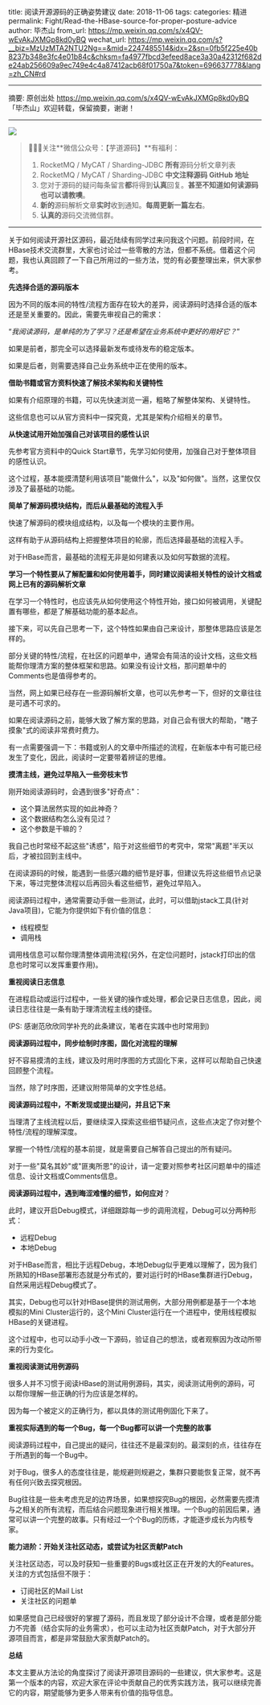title: 阅读开源源码的正确姿势建议
date: 2018-11-06
tags:
categories: 精进
permalink: Fight/Read-the-HBase-source-for-proper-posture-advice
author: 毕杰山
from_url: https://mp.weixin.qq.com/s/x4QV-wEvAkJXMGp8kd0yBQ
wechat_url: https://mp.weixin.qq.com/s?__biz=MzUzMTA2NTU2Ng==&mid=2247485514&idx=2&sn=0fb5f225e40b8237b348e3fc4e01b84c&chksm=fa4977fbcd3efeed8ace3a30a42312f682de24ab256609a9ec749e4c4a87412acb68f01750a7&token=696637778&lang=zh_CN#rd

-------

摘要: 原创出处 https://mp.weixin.qq.com/s/x4QV-wEvAkJXMGp8kd0yBQ 「毕杰山」欢迎转载，保留摘要，谢谢！


-------

![](http://www.iocoder.cn/images/common/wechat_mp_2017_07_31.jpg)

> 🙂🙂🙂关注**微信公众号：【芋道源码】**有福利：
> 1. RocketMQ / MyCAT / Sharding-JDBC **所有**源码分析文章列表
> 2. RocketMQ / MyCAT / Sharding-JDBC **中文注释源码 GitHub 地址**
> 3. 您对于源码的疑问每条留言**都**将得到**认真**回复。**甚至不知道如何读源码也可以请教噢**。
> 4. **新的**源码解析文章**实时**收到通知。**每周更新一篇左右**。
> 5. **认真的**源码交流微信群。

-------

关于如何阅读开源社区源码，最近陆续有同学过来问我这个问题。前段时间，在HBase技术交流群里，大家也讨论过一些零散的方法，但都不系统。借着这个问题，我也认真回顾了一下自己所用过的一些方法，觉的有必要整理出来，供大家参考。


**先选择合适的源码版本**


因为不同的版本间的特性/流程方面存在较大的差异，阅读源码时选择合适的版本还是至关重要的。因此，需要先审视自己的需求：

“*我阅读源码，是单纯的为了学习？还是希望在业务系统中更好的用好它？*”

如果是前者，那完全可以选择最新发布或待发布的稳定版本。

如果是后者，则需要选择自己业务系统中正在使用的版本。

**借助书籍或官方资料快速了解技术架构和关键特性**

如果有介绍原理的书籍，可以先快速浏览一遍，粗略了解整体架构、关键特性。

这些信息也可以从官方资料中一探究竟，尤其是架构介绍相关的章节。

**从快速试用开始加强自己对该项目的感性认识**

先参考官方资料中的Quick Start章节，先学习如何使用，加强自己对于整体项目的感性认识。

这个过程，基本能摸清楚利用该项目"能做什么"，以及"如何做"。当然，这里仅仅涉及了最基础的功能。

**简单了解源码模块结构，而后从最基础的流程入手**

快速了解源码的模块组成结构，以及每一个模块的主要作用。

这样有助于从源码结构上把握整体项目的轮廓，而后选择最基础的流程入手。

对于HBase而言，最基础的流程无非是如何建表以及如何写数据的流程。

**学习一个特性要从了解配置和如何使用着手，同时建议阅读相关特性的设计文档或网上已有的源码解析文章**

在学习一个特性时，也应该先从如何使用这个特性开始，接口如何被调用，关键配置有哪些，都是了解基础功能的基本起点。

接下来，可以先自己思考一下，这个特性如果由自己来设计，那整体思路应该是怎样的。

部分关键的特性/流程，在社区的问题单中，通常会有简洁的设计文档，这些文档能帮你理清方案的整体框架和思路。如果没有设计文档，那问题单中的Comments也是值得参考的。

当然，网上如果已经存在一些源码解析文章，也可以先参考一下，但好的文章往往是可遇不可求的。

如果在阅读源码之前，能够大致了解方案的思路，对自己会有很大的帮助，"瞎子摸象"式的阅读非常费时费力。

有一点需要强调一下：书籍或别人的文章中所描述的流程，在新版本中有可能已经发生了变化，因此，阅读时一定要带着辨证的思维。

**摸清主线，避免过早陷入一些旁枝末节**

刚开始阅读源码时，会遇到很多"好奇点"：



- 这个算法居然实现的如此神奇？
- 这个数据结构怎么没有见过？
- 这个参数是干嘛的？

我自己也时常经不起这些"诱惑"，陷于对这些细节的考究中，常常"离题"半天以后，才被拉回到主线中。

在阅读源码的时候，能遇到一些感兴趣的细节是好事，但建议先将这些细节点记录下来，等过完整体流程以后再回头看这些细节，避免过早陷入。

阅读源码过程中，通常需要动手做一些测试，此时，可以借助jstack工具(针对Java项目)，它能为你提供如下有价值的信息：



- 线程模型
- 调用栈



调用栈信息可以帮你理清整体调用流程(另外，在定位问题时，jstack打印出的信息也时常可以发挥重要作用)。



**重视阅读日志信息**

  在进程启动或运行过程中，一些关键的操作或处理，都会记录日志信息，因此，阅读日志往往是一条有助于理清流程主线的捷径。



(PS: 感谢范欣欣同学补充的此条建议，笔者在实践中也时常用到)



**阅读源码过程中，同步绘制时序图，固化对流程的理解**

好不容易摸清的主线，建议及时用时序图的方式固化下来，这样可以帮助自己快速回顾整个流程。

当然，除了时序图，还建议附带简单的文字性总结。

**阅读源码过程中，不断发现或提出疑问，并且记下来**

当理清了主线流程以后，要继续深入探索这些细节疑问点，这些点决定了你对整个特性/流程的理解深度。

掌握一个特性/流程的基本前提，就是需要自己解答自己提出的所有疑问。

对于一些"莫名其妙"或"匪夷所思"的设计，请一定要对照参考社区问题单中的描述信息、设计文档或Comments信息。

**阅读源码过程中，遇到晦涩难懂的细节，如何应对**？

此时，建议开启Debug模式，详细跟踪每一步的调用流程，Debug可以分两种形式：



- 远程Debug
- 本地Debug



对于HBase而言，相比于远程Debug，本地Debug似乎更难以理解了，因为我们所熟知的HBase部署形态就是分布式的，要对运行时的HBase集群进行Debug，自然采用远程Debug模式了。



其实，Debug也可以针对HBase提供的测试用例，大部分用例都是基于一个本地模拟的Mini Cluster运行的，这个Mini Cluster运行在一个进程中，使用线程模拟HBase的关键进程。

这个过程中，也可以动手小改一下源码，验证自己的想法，或者观察因为改动所带来的行为变化。

**重视阅读测试用例源码**

很多人并不习惯于阅读HBase的测试用例源码，其实，阅读测试用例的源码，可以帮你理解一些正确的行为应该是怎样的。

因为每一个被定义的正确行为，都以具体的测试用例固化下来了。

**重视实际遇到的每一个Bug，每一个Bug都可以讲一个完整的故事**

阅读源码过程中，自己提出的疑问，往往还不是最深刻的。最深刻的点，往往存在于所遇到的每一个Bug中。

对于Bug，很多人的态度往往是，能规避则规避之，集群只要能恢复正常，就不再有任何兴致去探究根因。

Bug往往是一些未考虑充足的边界场景，如果想探究Bug的根因，必然需要先摸清与之相关的所有流程，而后结合问题现象进行相关推理。一个Bug的前因后果，通常可以讲一个完整的故事。只有经过一个个Bug的历练，才能逐步成长为内核专家。

**能力进阶：开始关注社区动态，或尝试为社区贡献Patch**

关注社区动态，可以及时获知一些重要的Bugs或社区正在开发的大的Features。关注的方式包括但不限于：



- 订阅社区的Mail List
- 关注社区的问题单



如果感觉自己已经很好的掌握了源码，而且发现了部分设计不合理，或者是部分能力不完善（结合实际的业务需求），也可以主动为社区贡献Patch，对于大部分开源项目而言，都是非常鼓励大家贡献Patch的。



**总结**

本文主要从方法论的角度探讨了阅读开源项目源码的一些建议，供大家参考。这是第一个版本的内容，欢迎大家在评论中贡献自己的优秀实践方法，我可以继续完善它的内容，期望能够为更多人带来有价值的指导信息。